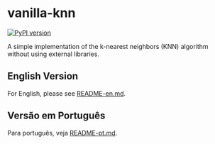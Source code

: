 # vanilla-knn

[![PyPI version](https://badge.fury.io/py/vanilla-knn.svg)](https://badge.fury.io/py/vanilla-knn)

A simple implementation of the k-nearest neighbors (KNN) algorithm without using external libraries.

## English Version

For English, please see [README-en.md](https://github.com/RayVilaca/vanilla-knn/blob/main/README-en.md).

## Versão em Português

Para português, veja [README-pt.md](https://github.com/RayVilaca/vanilla-knn/blob/main/README-pt.md).